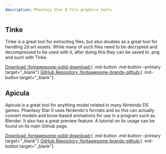 ```yaml
---
description: Phantasy Star 0 file graphics tools
---
```


## Tinke
Tinke is a great tool for extracting files, but also doubles as a great tool for handling 2d art assets. While many of such files need to be decrypted and decompressed to be used with it, after doing this they can be saved to .png and such with Tinke.

[Download :fontawesome-solid-download:](https://github.com/pleonex/tinke/releases){ .md-button .md-button--primary target="_blank"}
[GitHub Repository :fontawesome-brands-github:](https://github.com/pleonex/tinke/){ .md-button target="_blank"}

## Apicula
Apicula is a great tool for anything model related in many Nintendo DS games. Phantasy Star 0 uses Nintendo's formats and so this can actually convert models and bone-based animations for use in a program such as Blender. It also has a great preview feature. A tutorial on its usage can be found on its main Github page.

[Download :fontawesome-solid-download:](https://github.com/scurest/apicula/releases){ .md-button .md-button--primary target="_blank"}
[GitHub Repository :fontawesome-brands-github:](https://github.com/scurest/apicula/){ .md-button target="_blank"}

